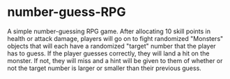 # number-guess-RPG
A simple number-guessing RPG game. After allocating 10 skill points in health or attack damage, players will go on to fight randomized "Monsters" objects that will each have a randomized "target" number that the player has to guess. If the player guesses correctly, they will land a hit on the monster. If not, they will miss and a hint will be given to them of whether or not the target number is larger or smaller than their previous guess.
